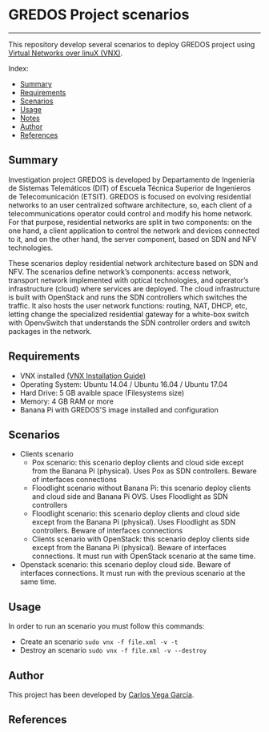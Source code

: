 # GREDOS Project scenarios
***

This repository develop several scenarios to deploy GREDOS project using [Virtual Networks over linuX (VNX)](http://www.dit.upm.es/~vnx/).

Index:
- [Summary](https://github.com/carlosv5/GREDOS#summary)
- [Requirements](https://github.com/carlosv5/GREDOS#requirements)
- [Scenarios](https://github.com/carlosv5/GREDOS#scenarios)
- [Usage](https://github.com/carlosv5/GREDOS#usage)
- [Notes](https://github.com/carlosv5/GREDOS#notes)
- [Author](https://github.com/carlosv5/GREDOS#author)
- [References](https://github.com/carlosv5/GREDOS#references)



## Summary

Investigation project GREDOS is developed by Departamento de Ingeniería de Sistemas Telemáticos (DIT) of Escuela Técnica Superior de Ingenieros de Telecomunicación (ETSIT). GREDOS is focused on evolving residential networks to an user centralized software architecture, so, each client of a telecommunications operator could control and modify his home network. For that purpose, residential networks are split in two components: on the one hand, a client application to control the network and devices connected to it, and on the other hand, the server component, based on SDN and NFV technologies.

These scenarios deploy residential network architecture based on SDN and NFV. The scenarios define network’s components: access network, transport network implemented with optical technologies, and operator’s infrastructure (cloud) where services are deployed. The cloud infrastructure is built with OpenStack and runs the SDN controllers which switches the traffic. It also hosts the user network functions: routing, NAT, DHCP, etc, letting change the specialized residential gateway for a white-box switch with OpenvSwitch that understands the SDN controller orders and switch packages in the network.

## Requirements

 - VNX installed [(VNX Installation Guide)](http://web.dit.upm.es/vnxwiki/index.php/Vnx-install)
 - Operating System: Ubuntu 14.04 / Ubuntu 16.04 / Ubuntu 17.04
 - Hard Drive: 5 GB avaible space (Filesystems size)
 - Memory: 4 GB RAM or more
 - Banana Pi with GREDOS'S image installed and configuration
 
 ## Scenarios
 
 - Clients scenario
     * Pox scenario: this scenario deploy clients and cloud side except from the Banana Pi (physical). Uses Pox as SDN controllers. Beware of interfaces connections
      * Floodlight scenario without Banana Pi: this scenario deploy clients and cloud side and Banana Pi OVS. Uses Floodlight as SDN controllers
      * Floodlight scenario: this scenario deploy clients and cloud side except from the Banana Pi (physical). Uses Floodlight as SDN controllers. Beware of interfaces connections
      * Clients scenario with OpenStack: this scenario deploy clients side except from the Banana Pi (physical). Beware of interfaces connections. It must run with OpenStack scenario at the same time.
 - Openstack scenario: this scenario deploy cloud side. Beware of interfaces connections. It must run with the previous scenario at the same time.

 ## Usage

In order to run an scenario you must follow this commands:
 - Create an scenario `sudo vnx -f file.xml -v -t`
 - Destroy an scenario `sudo vnx -f file.xml -v --destroy`
 
## Author

This project has been developed by [Carlos Vega García](https://es.linkedin.com/in/carlos-vega-garc%C3%ADa-449795150).

## References
